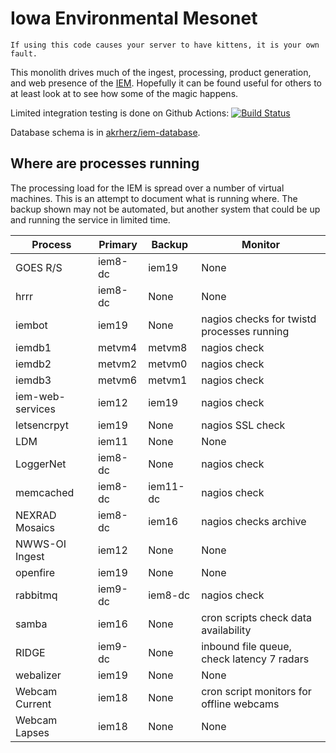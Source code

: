 # Iowa Environmental Mesonet

    If using this code causes your server to have kittens, it is your own fault.

This monolith drives much of the ingest, processing, product generation, and
web presence of the [IEM](https://mesonet.agron.iastate.edu).  Hopefully it can
be found useful for others to at least look at to see how some of the magic happens.

Limited integration testing is done on Github Actions: [![Build Status](https://github.com/akrherz/iem/workflows/Install%20and%20Test/badge.svg)](https://github.com/akrherz/iem)

Database schema is in [akrherz/iem-database](https://github.com/akrherz/iem-database).

## Where are processes running

The processing load for the IEM is spread over a number of virtual machines.
This is an attempt to document what is running where.  The backup shown may not
be automated, but another system that could be up and running the service in
limited time.

Process | Primary | Backup | Monitor
------- | ------- | ------ | -------
GOES R/S | iem8-dc | iem19 | None
hrrr | iem8-dc | None | None
iembot  | iem19    | None  | nagios checks for twistd processes running
iemdb1 | metvm4 | metvm8 | nagios check
iemdb2 | metvm2 | metvm0 | nagios check
iemdb3 | metvm6 | metvm1 | nagios check
iem-web-services | iem12 | iem19 | nagios check
letsencrpyt | iem19 | None | nagios SSL check
LDM | iem11 | None | None
LoggerNet | iem8-dc | None | nagios check
memcached | iem8-dc | iem11-dc | nagios check
NEXRAD Mosaics | iem8-dc | iem16 | nagios checks archive
NWWS-OI Ingest | iem12 | None | None
openfire | iem19 | None | None
rabbitmq | iem9-dc | iem8-dc | nagios check
samba | iem16 | None | cron scripts check data availability
RIDGE | iem9-dc | None    | inbound file queue, check latency 7 radars
webalizer | iem19 | None | None
Webcam Current | iem18 | None | cron script monitors for offline webcams
Webcam Lapses | iem18 | None | None
